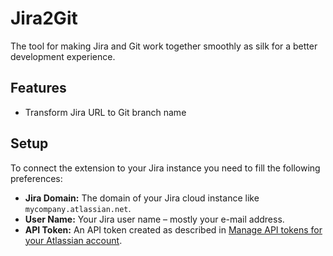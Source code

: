 # Jira2Git

The tool for making Jira and Git work together smoothly as silk for a better development experience.

## Features

- Transform Jira URL to Git branch name

## Setup

To connect the extension to your Jira instance you need to fill the following preferences:

- **Jira Domain:** The domain of your Jira cloud instance like `mycompany.atlassian.net`.
- **User Name:** Your Jira user name – mostly your e-mail address.
- **API Token:** An API token created as described in [Manage API tokens for your Atlassian account](https://support.atlassian.com/atlassian-account/docs/manage-api-tokens-for-your-atlassian-account/).
